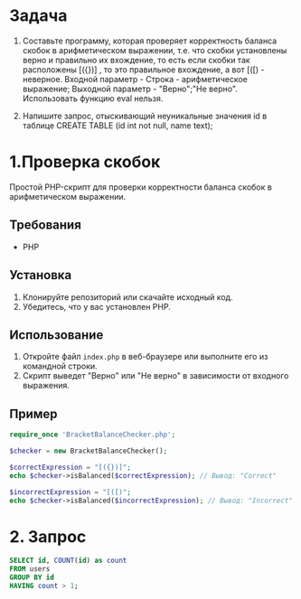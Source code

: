 # Задача
1. Составьте программу, которая проверяет корректность баланса скобок в арифметическом выражении, т.е. что скобки установлены верно и правильно их вхождение, то есть если скобки так расположены [({})] , то это правильное вхождение, а вот [([) - неверное. Входной параметр - Строка - арифметическое выражение; Выходной параметр - "Верно";"Не верно". Использовать функцию eval нельзя.



2. Напишите запрос, отыскивающий неуникальные значения id в таблице CREATE TABLE (id int not null, name text);
# 1.Проверка скобок

Простой PHP-скрипт для проверки корректности баланса скобок в арифметическом выражении.

## Требования

- PHP

## Установка

1. Клонируйте репозиторий или скачайте исходный код.
2. Убедитесь, что у вас установлен PHP.

## Использование

1. Откройте файл `index.php` в веб-браузере или выполните его из командной строки.
2. Скрипт выведет "Верно" или "Не верно" в зависимости от входного выражения.

## Пример

```php
require_once 'BracketBalanceChecker.php';

$checker = new BracketBalanceChecker();

$correctExpression = "[({})]";
echo $checker->isBalanced($correctExpression); // Вывод: "Correct"

$incorrectExpression = "[([)";
echo $checker->isBalanced($incorrectExpression); // Вывод: "Incorrect"
```
# 2. Запрос

```sql
SELECT id, COUNT(id) as count
FROM users
GROUP BY id
HAVING count > 1;
```